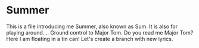 # Summer
This is a file introducing me Summer, also known as Sum. 
It is also for playing around.... 
Ground control to Major Tom.
Do you read me Major Tom?
Here I am floating in a tin can!
Let's create a branch with new lyrics. 
